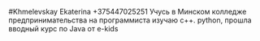 #Khmelevskay Ekaterina
+375447025251
Учусь в Минском колледже предпринимательства на программиста 
изучаю c++. python, прошла вводный курс по Java от e-kids
